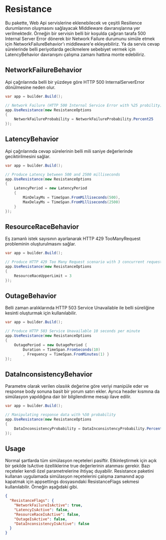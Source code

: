 # Resistance

Bu pakette, Web Api servislerine eklenebilecek ve çeşitli Resilience durumlarının oluşmasını sağlayacak Middleware davranışlarına yer verilmektedir. Örneğin bir servisin belli bir koşulda çağıran tarafa 500 Internal Server Error dönerek bir Network Failure durumunu simüle etmek için NetworkFailureBehavior'ı middleware'e ekleyebiliriz. Ya da servis cevap sürelerinde belli periyotlarda gecikmelere sebebiyet vermek için LatencyBehavior davranışını çalışma zamanı hattına monte edebiliriz.

## NetworkFailureBehavior

Api çağrılarında belli bir yüzdeye göre HTTP 500 InternalServerError dönülmesine neden olur.

```csharp
var app = builder.Build();

// Network Failure (HTTP 500 Internal Service Error with %25 probility)
app.UseResistance(new ResistanceOptions
{
    NetworkFailureProbability = NetworkFailureProbability.Percent25
});
```

## LatencyBehavior

Api çağrılarında cevap sürelerinin belli mili saniye değerlerinde geciktirilmesini sağlar.

```csharp
var app = builder.Build();

// Produce Latency between 500 and 2500 milliseconds
app.UseResistance(new ResistanceOptions
{
    LatencyPeriod = new LatencyPeriod
    {
        MinDelayMs = TimeSpan.FromMilliseconds(500),
        MaxDelayMs = TimeSpan.FromMilliseconds(2500)
    }
});
```

## ResourceRaceBehavior

Eş zamanlı istek sayısının ayarlanarak HTTP 429 TooManyRequest probleminin oluşturulmasını sağlar.

```csharp
var app = builder.Build();

// Produce HTTP 429 Too Many Request scenario with 3 concurrent request
app.UseResistance(new ResistanceOptions
{
    ResourceRaceUpperLimit = 3
});
```

## OutageBehavior

Belli zaman aralıklarında HTTP 503 Service Unavailable ile belli süreliğine kesinti oluşturmak için kullanılabilir.

```csharp
var app = builder.Build();

// Produce HTTP 503 Service Unavailable 10 seconds per minute
app.UseResistance(new ResistanceOptions
{
    OutagePeriod = new OutagePeriod { 
        Duration = TimeSpan.FromSeconds(10)
        , Frequency = TimeSpan.FromMinutes(1) }
});
```

## DataInconsistencyBehavior

Parametre olarak verilen olasılık değerine göre veriyi manipüle eder ve response body sonuna basit bir yorum satırı ekler. Ayrıca header kısmına da simülasyon yapıldığına dair bir bilgilendirme mesajı ilave edilir.

```csharp
var app = builder.Build();

// Manipulating response data with %50 probability
app.UseResistance(new ResistanceOptions
{
    DataInconsistencyProbability = DataInconsistencyProbability.Percent50
});
```

## Usage

Normal şartlarda tüm simülasyon reçeteleri pasiftir. Etkinleştirmek için açık bir şekilde IsActive özelliklerine true değerlerinin atanması gerekir. Bazı reçeteler kendi özel parametrelerine ihtiyaç duyabilir. Resistance paketini kullanan uygulamada simülasyon reçetelerini çalışma zamanınd açıp kapatmak için appsettings dosyasındaki ResistanceFlags sekmesi kullanılabilir. Örneğin aşağıdaki gibi.

```json
{
  "ResistanceFlags": {
    "NetworkFailureIsActive": true,
    "LatencyIsActive": false,
    "ResourceRaceIsActive": false,
    "OutageIsActive": false,
    "DataInconsistencyIsActive": false
  }
}
```
